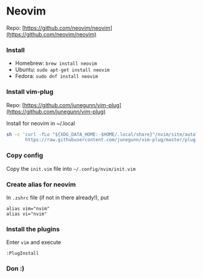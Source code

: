 # Neovim
Repo: [https://github.com/neovim/neovim](https://github.com/neovim/neovim)

### Install
* Homebrew: `brew install neovim`
* Ubuntu: `sudo apt-get install neovim`
* Fedora: `sudo dnf install neovim`

### Install vim-plug

Repo: [https://github.com/junegunn/vim-plug](https://github.com/junegunn/vim-plug)

Install for neovim in ~/.local
```sh
sh -c 'curl -fLo "${XDG_DATA_HOME:-$HOME/.local/share}"/nvim/site/autoload/plug.vim --create-dirs \
       https://raw.githubusercontent.com/junegunn/vim-plug/master/plug.vim'
```

### Copy config

Copy the `init.vim` file into `~/.config/nvim/init.vim`

### Create alias for neovim

In `.zshrc` file (if not in there already!), put

```
alias vim="nvim"
alias vi="nvim"
```

### Install the plugins

Enter `vim` and execute

```
:PlugInstall
```

### Don :)
